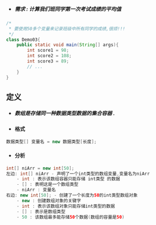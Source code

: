 * ##### 需求 : 计算我们班同学第一次考试成绩的平均值

```java
/*
 * 要使用50多个变量来记录班级中所有同学的成绩,很烦!!!
 */
class Demo03{
    public static void main(String[] args){
        int score1 = 98;
        int score2 = 108;
        int score3 = 89;
        // ...
    }
}
```

## 定义

* ##### 数组是存储同一种数据类型数据的集合容器 .
* #### 格式

```java
数据类型[] 变量名 = new 数据类型[长度];
```

* #### 分析

```java
int[] niArr = new int[50];
左边: int[] niArr - 声明了一个int类型的数组变量,变量名为niArr
    - int : 表示该数组容器只能存储 int类型 的数据
    - [] : 表明这是一个数组类型
    - niArr : 变量名
右边: new int[50]; - 创建了一个长度为50的int类型数组对象
    - new : 创建数组对象的关键字
    - int : 表示该数组对象只能存储int类型的数据
    - [] : 表示是数组类型
    - 50 : 该数组最多能存储50个数据(数组的容量是50)
```






